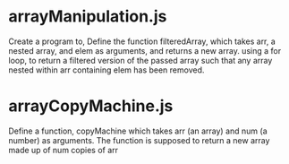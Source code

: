 # arrayManipulation.js

 Create a program to, Define the function filteredArray, which takes arr, a nested array, and elem as arguments, and returns a new array. using a for loop, to return a filtered version of the passed array such that any array nested within arr containing elem has been removed.

 # arrayCopyMachine.js
  Define a function, copyMachine which takes arr (an array) and num (a number) as arguments. The function is supposed to return a new array made up of num copies of arr